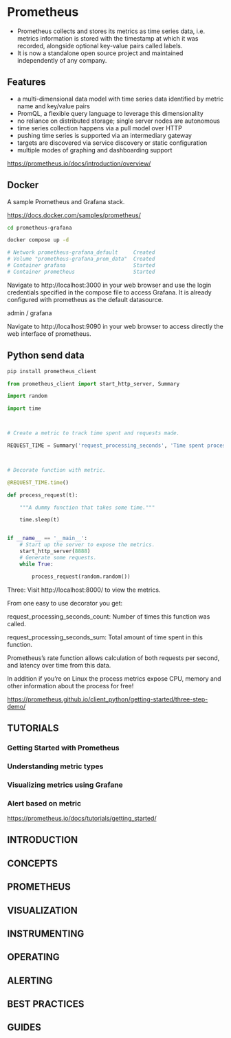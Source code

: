 # Prometheus

* Prometheus collects and stores its metrics as time series data, i.e. metrics information is stored with the timestamp at which it was recorded, alongside optional key-value pairs called labels.
* It is now a standalone open source project and maintained independently of any company. 


## Features

* a multi-dimensional data model with time series data identified by metric name and key/value pairs
* PromQL, a flexible query language to leverage this dimensionality
* no reliance on distributed storage; single server nodes are autonomous
* time series collection happens via a pull model over HTTP
* pushing time series is supported via an intermediary gateway
* targets are discovered via service discovery or static configuration
* multiple modes of graphing and dashboarding support

https://prometheus.io/docs/introduction/overview/

## Docker

A sample Prometheus and Grafana stack.

https://docs.docker.com/samples/prometheus/


```bash
cd prometheus-grafana

docker compose up -d

# Network prometheus-grafana_default     Created                                                               
# Volume "prometheus-grafana_prom_data"  Created                                                                  
# Container grafana                      Started                                                                 
# Container prometheus                   Started

```

Navigate to http://localhost:3000 in your web browser and use the login credentials specified in the compose file to access Grafana. It is already configured with prometheus as the default datasource.

admin / grafana


Navigate to http://localhost:9090 in your web browser to access directly the web interface of prometheus.



## Python send data

```bash
pip install prometheus_client

```
```py
from prometheus_client import start_http_server, Summary

import random

import time



# Create a metric to track time spent and requests made.

REQUEST_TIME = Summary('request_processing_seconds', 'Time spent processing request')



# Decorate function with metric.

@REQUEST_TIME.time()

def process_request(t):

    """A dummy function that takes some time."""

    time.sleep(t)


if __name__ == '__main__':
    # Start up the server to expose the metrics.
    start_http_server(8888)
    # Generate some requests.
    while True:

        process_request(random.random())

```

Three: Visit http://localhost:8000/ to view the metrics.

From one easy to use decorator you get:

request_processing_seconds_count: Number of times this function was called.

request_processing_seconds_sum: Total amount of time spent in this function.

Prometheus’s rate function allows calculation of both requests per second, and latency over time from this data.


In addition if you’re on Linux the process metrics expose CPU, memory and other information about the process for free!

https://prometheus.github.io/client_python/getting-started/three-step-demo/


## TUTORIALS

### Getting Started with Prometheus

### Understanding metric types

### Visualizing metrics using Grafane

### Alert based on metric

https://prometheus.io/docs/tutorials/getting_started/


## INTRODUCTION

## CONCEPTS

## PROMETHEUS

## VISUALIZATION

## INSTRUMENTING

## OPERATING

## ALERTING

## BEST PRACTICES

## GUIDES

## 


